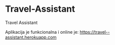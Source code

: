 # Travel-Assistant
Travel Assistant

Aplikacija je funkcionalna i online je: https://travel--assistant.herokuapp.com
